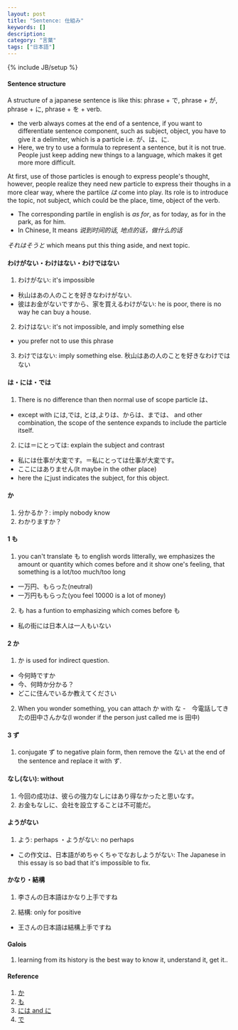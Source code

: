 ```yaml
---
layout: post
title: "Sentence: 仕組み"
keywords: []
description: 
category: "言葉"
tags: ["日本語"]
---
```

{% include JB/setup %}

#### Sentence structure
A structure of a japanese sentence is like this:
phrase + で, phrase + が, phrase + に, phrase + を + verb.
- the verb always comes  at the end of a sentence, if you want to differentiate
  sentence component, such as subject, object, you have to give it a delimiter,
  which is a particle i.e. が、は、に.
- Here, we try to use a formula to represent a sentence, but it is not true.
  People just keep adding new things to a language, which makes it get more
  more difficult. 

At first, use of those particles is enough to express people's thought, however,
people realize they need new particle to express their thoughs in a more clear
way, where the partilce *は* come into play. Its role is to introduce the topic,
not subject, which could be the place, time, object  of the verb.
- The corresponding partile in english is *as for*, as for today, as for in the
  park, as for him.  
- In Chinese, It means *说到时间的话, 地点的话，做什么的话*

*それはそうと* which means put this thing aside, and next topic.






#### わけがない・わけはない・わけではない
1. わけがない: it's impossible
- 秋山はあの人のことを好きなわけがない.
- 彼はお金がないですから、家を買えるわけがない: he is poor, there is no way he can buy a house.

2. わけはない: it's not impossible, and imply something else
-  you prefer not to use this phrase
3. わけではない: imply something else.
秋山はあの人のことを好きなわけではない





####  は・には・では
1. There is no difference than then normal use of scope particle は、
- except with には,では, とは,よりは、からは、までは、 and other combination, the scope of the sentence
  expands to include the particle itself.


2. には＝にとっては: explain the subject and contrast
- 私には仕事が大変です。＝私にとっては仕事が大変です。
- ここにはありません(It maybe in the other place)
- here the にjust indicates the subject, for this object.


#### か
1. 分かるか？: imply nobody know
2. わかりますか？


#### 1 も
1. you can't translate も to english words litterally, we emphasizes the amount or quantity which
   comes before and it show one's feeling, that something is a lot/too much/too long

- 一万円、もらった(neutral)
- 一万円ももらった(you feel 10000 is a lot of money)

2. も has a funtion to emphasizing which comes before も
- 私の街には日本人は一人もいない

#### 2 か
1. か is used for indirect question.
- 今何時ですか
- 今、何時か分かる？
- どこに住んでいるか教えてください

2. When you wonder something, you can attach か with な
-　今電話してきたの田中さんかな(I wonder if the person just called me is 田中)

#### 3 ず
1. conjugate ず to negative plain form, then remove the ない at the end of the
   sentence and replace it with ず. 


#### なし(ない): without
1. 今回の成功は、彼らの強力なしにはあり得なかったと思いなす。
2. お金もなしに、会社を設立することは不可能だ。

#### ようがない
1. よう: perhaps ・ようがない: no perhaps
- この作文は、日本語がめちゃくちゃでなおしようがない: The Japanese in this essay
  is so bad that it's impossible to fix.












#### かなり・結構
1. 李さんの日本語はかなり上手ですね

2. 結構: only for positive
- 王さんの日本語は結構上手ですね



#### Galois
1. learning from its history is the best way to know it, understand it, get it..

#### Reference
1. [か](http://maggiesensei.com/2019/12/18/how-to-use-%e3%80%9c%e3%81%8b%ef%bc%8f%e3%80%9c%e3%81%8b%e3%81%a9%e3%81%86%e3%81%8b-ka-ka-douka/)
2. [も](http://maggiesensei.com/2013/10/08/japanese-particle-%e3%82%82mo-to-emphasize-the-number-%e3%80%8c%e4%b8%80%e2%98%85%e3%82%82%e3%80%8d/)
3. [には and に](https://japanese.stackexchange.com/questions/1096/what-is-the-difference-between-%E3%81%AB-and-%E3%81%AB%E3%81%AF)
4. [で](https://www.wasabi-jpn.com/japanese-grammar/particle-de-expressing-supplementary-information/)


